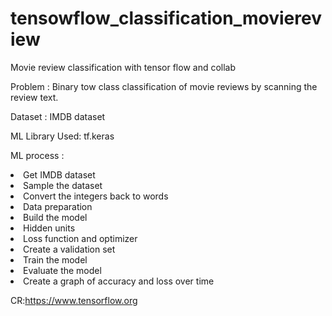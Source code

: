 # tensowflow_classification_moviereview
Movie review classification with tensor flow and collab


Problem : Binary tow class classification of movie reviews by scanning the review text. 

Dataset : IMDB dataset

ML Library Used: tf.keras


ML process : 
<li>Get IMDB dataset
<li>Sample the  dataset
<li>Convert the integers back to words
<li>Data preparation
<li>Build the model
<li>Hidden units
<li>Loss function and optimizer
<li>Create a validation set
<li>Train the model
<li>Evaluate the model
<li>Create a graph of accuracy and loss over time

CR:https://www.tensorflow.org 
